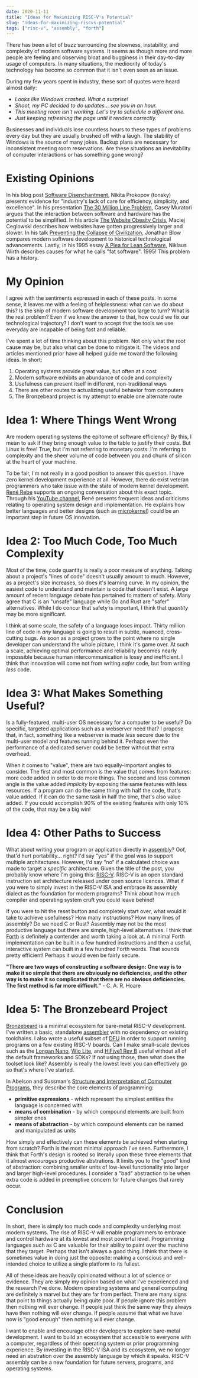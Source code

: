 ```yaml
---
date: 2020-11-11
title: "Ideas for Maximizing RISC-V's Potential"
slug: "ideas-for-maximizing-riscvs-potential"
tags: ["risc-v", "assembly", "forth"]
---
```


There has been a lot of buzz surrounding the slowness, instability, and complexity of modern software systems.
It seems as though more and more people are feeling and observing bloat and bugginess in their day-to-day usage of computers.
In many situations, the mediocrity of today's technology has become so common that it isn't even seen as an issue.

During my few years spent in industry, these sort of quotes were heard almost daily:

- _Looks like Windows crashed. What a surprise!_
- _Shoot, my PC decided to do updates... see you in an hour._
- _This meeting room isn't working. Let's try to schedule a different one._
- _Just keeping refreshing the page until it renders correctly._

Businesses and individuals lose countless hours to these types of problems every day but they are usually brushed off with a laugh.
The stability of Windows is the source of many jokes.
Backup plans are necessary for inconsistent meeting room reservations.
Are these situations an inevitability of computer interactions or has something gone wrong?

# Existing Opinions

In his blog post [Software Disenchantment](https://tonsky.me/blog/disenchantment/), Nikita Prokopov (tonsky) presents evidence for "industry's lack of care for efficiency, simplicity, and excellence".
In his presentation [The 30 Million Line Problem](https://caseymuratori.com/blog_0031), Casey Muratori argues that the interaction between software and hardware has the potential to be simplified.
In his article [The Website Obesity Crisis](https://idlewords.com/talks/website_obesity.htm), Maciej Ceglowski describes how websites have gotten progressively larger and slower.
In his talk [Preventing the Collapse of Civilization](https://www.youtube.com/watch?v=pW-SOdj4Kkk), Jonathan Blow compares modern software development to historical technological advancements.
Lastly, in his 1995 essay [A Plea for Lean Software](https://cr.yp.to/bib/1995/wirth.pdf), Niklaus Wirth describes causes for what he calls "fat software".
1995!
This problem has a history.

# My Opinion

I agree with the sentiments expressed in each of these posts.
In some sense, it leaves me with a feeling of helplessness: what can we do about this?
Is the ship of modern software development too large to turn?
What is the real problem?
Even if we knew the answer to that, how could we fix our technological trajectory?
I don't want to accept that the tools we use everyday are incapable of being fast and reliable.

I've spent a lot of time thinking about this problem.
Not only what the root cause may be, but also what can be done to mitigate it.
The videos and articles mentioned prior have all helped guide me toward the following ideas.
In short:

1. Operating systems provide great value, but often at a cost
2. Modern software exhibits an abundance of code and complexity
3. Usefulness can present itself in different, non-traditional ways
4. There are other routes to actualizing useful behavior from computers
5. The Bronzebeard project is my attempt to enable one alternate route

# Idea 1: Where Things Went Wrong

Are modern operating systems the epitome of software efficiency?
By this, I mean to ask if they bring enough value to the table to justify their costs.
But Linux is free!
True, but I'm not referring to monetary costs: I'm referring to complexity and the sheer volume of code between you and chunk of silicon at the heart of your machine.

To be fair, I'm not really in a good position to answer this question.
I have zero kernel development experience at all.
However, there do exist veteran programmers who take issue with the state of modern kernel development.
[René Rebe](https://rene.rebe.de/) supports an ongoing conversation about this exact topic.
Through his [YouTube channel](https://www.youtube.com/user/renerebe), René presents frequent ideas and criticisms relating to operating system design and implementation.
He explains how better languages and better designs (such as [microkernel](https://en.wikipedia.org/wiki/Microkernel)) could be an important step in future OS innovation.

# Idea 2: Too Much Code, Too Much Complexity

Most of the time, code quantity is really a poor measure of anything.
Talking about a project's "lines of code" doesn't usually amount to much.
However, as a project's size increases, so does it's learning curve.
In my opinion, the easiest code to understand and maintain is code that doesn't exist.
A large amount of recent language debate has pertained to matters of safety.
Many agree that C is an "unsafe" language while Go and Rust are "safer" alternatives.
While I do concur that safety is important, I think that _quantity_ may be more significant.

I think at some scale, the safety of a language loses impact.
Thirty million line of code in _any_ language is going to result in subtle, nuanced, cross-cutting bugs.
As soon as a project grows to the point where no single developer can understand the whole picture, I think it's game over.
At such a scale, achieving optimal performance and reliability becomes nearly impossible because human intercommunication is lossy and inefficient.
I think that innovation will come not from writing _safer_ code, but from writing _less_ code.

# Idea 3: What Makes Something Useful?

Is a fully-featured, multi-user OS necessary for a computer to be useful?
Do specific, targeted applications such as a webserver need that?
I propose that, in fact, something like a webserver is made _less_ secure due to the multi-user model and features running behind it.
Perhaps even the performance of a dedicated server could be better without that extra overhead.

When it comes to "value", there are two equally-important angles to consider.
The first and most common is the value that comes from features: more code added in order to do more things.
The second and less common angle is the value added _implicity_ by exposing the same features with less resources.
If a program can do the same thing with half the code, that's value added.
If it can do the same task in half the time, that's also value added.
If you could accomplish 90% of the existing features with only 10% of the code, that may be a big win!

# Idea 4: Other Paths to Success

What about writing your program or application directly in [assembly](https://en.wikipedia.org/wiki/Assembly_language)?
Oof, that'd hurt portability... right?
I'd say "yes" if the goal was to support multiple architectures.
However, I'd say "no" if a calculated choice was made to target a _specific_ architecture.
Given the title of the post, you probably know where I'm going this: [RISC-V](https://en.wikipedia.org/wiki/RISC-V).
RISC-V is an open standard instruction set architecture released under open source licences.
What if you were to simply invest in the RISC-V ISA and embrace its assembly dialect as the foundation for modern programs?
Think about how much compiler and operating system cruft you could leave behind!

If you were to hit the reset button and completely start over, what would it take to achieve usefulness?
How many instructions?
How many lines of assembly?
Do we need C or Rust?
Assembly may not be the most productive language but there are simple, high-level alternatives.
I think that [Forth](<https://en.wikipedia.org/wiki/Forth_(programming_language)>) is definitely a contender and worth taking a look at.
A minimal Forth implementation can be built in a few hundred instructions and then a useful, interactive system can built in a few hundred Forth words.
That sounds pretty efficient!
Perhaps it would even be fairly secure.

**"There are two ways of constructing a software design: One way is to make it so simple that there are obviously no deficiencies, and the other way is to make it so complicated that there are no obvious deficiencies. The first method is far more difficult."** - C. A. R. Hoare

# Idea 5: The Bronzebeard Project

[Bronzebeard](https://github.com/theandrew168/bronzebeard) is a minimal ecosystem for bare-metal RISC-V development.
I've written a basic, standalone [assembler](https://github.com/theandrew168/bronzebeard/blob/master/bronzebeard/asm.py) with no dependency on existing toolchains.
I also wrote a useful subset of [DFU](https://en.wikipedia.org/wiki/USB#Device_Firmware_Upgrade) in order to support running programs on a few existing RISC-V boards.
Can I make small-scale devices such as the [Longan Nano](https://www.seeedstudio.com/Sipeed-Longan-Nano-RISC-V-GD32VF103CBT6-Development-Board-p-4205.html), [Wio Lite](https://www.seeedstudio.com/Wio-Lite-RISC-V-GD32VF103-p-4293.html), and [HiFive1 Rev B](https://www.sifive.com/boards/hifive1-rev-b) useful without all of the default frameworks and SDKs?
If not using those, then what does the toolset look like?
Assembly is really the lowest level you can effectively go so that's where I've started.

In Abelson and Sussman's [Structure and Interpretation of Computer Programs](https://mitpress.mit.edu/sites/default/files/sicp/full-text/book/book-Z-H-10.html#%_sec_1.1), they describe the core elements of programming:

- **primitive expressions** - which represent the simplest entities the language is concerned with
- **means of combination** - by which compound elements are built from simpler ones
- **means of abstraction** - by which compound elements can be named and manipulated as units

How simply and effectively can these elements be achieved when starting from scratch?
Forth is the most minimal approach I've seen.
Furthermore, I think that Forth's design is rooted so literally upon these three elements that it almost _encourages_ productive abstrations.
It limits you to the "good" kind of abstraction: combining smaller units of low-level functionality into larger and larger high-level procedures.
I consider a "bad" abstraction to be when extra code is added in preemptive concern for future changes that rarely occur.

# Conclusion

In short, there is simply too much code and complexity underlying most modern systems.
The rise of RISC-V will enable programmers to embrace and control hardware at its lowest and most powerful level.
Programming languages such as C are valuable for their ability to paint over the machine that they target.
Perhaps that isn't always a good thing.
I think that there is sometimes value in doing just the opposite: making a conscious and well-intended choice to utilize a single platform to its fullest.

All of these ideas are heavily opinionated without a lot of science or evidence.
They are simply my opinion based on what I've experienced and the research I've done.
Modern operating systems and general computing are definitely a marvel but they are far from perfect.
There are many signs that point to things actually being quite poor.
If people ignore this problem then nothing will ever change.
If people just think the same way they always have then nothing will ever change.
If people assume that what we have now is "good enough" then nothing will ever change.

I want to enable and encourage other developers to explore bare-metal development.
I want to build an ecosystem that accessible to everyone with a computer, regardless of their operating system or prior programming experience.
By investing in the RISC-V ISA and its ecosystem, we no longer need an abstration over the assembly language by which it speaks.
RISC-V assembly can be a new foundation for future servers, programs, and operating systems.
